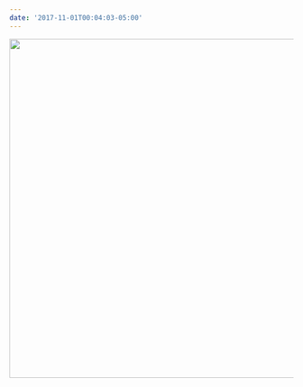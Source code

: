 ```yaml
---
date: '2017-11-01T00:04:03-05:00'
---
```



<img src="/posts/uploads/2017/d1c6b39dc5.jpg" width="600" height="600" />

